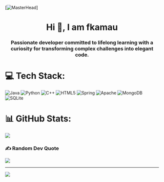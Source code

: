 [![MasterHead](https://static.wixstatic.com/media/32ba91_e60a49c85b8f42cf8c884317ffc1f08d~mv2.gif)] 

<h1 align="center">Hi 👋, I am fkamau</h1>
<h3 align="center">Passionate developer committed to lifelong learning with a curiosity for transforming complex challenges into elegant code.</h3>

# 💻 Tech Stack:
![Java](https://img.shields.io/badge/java-%23ED8B00.svg?style=plastic&logo=openjdk&logoColor=white) ![Python](https://img.shields.io/badge/python-3670A0?style=plastic&logo=python&logoColor=ffdd54) ![C++](https://img.shields.io/badge/c++-%2300599C.svg?style=plastic&logo=c%2B%2B&logoColor=white) ![HTML5](https://img.shields.io/badge/html5-%23E34F26.svg?style=plastic&logo=html5&logoColor=white) ![Spring](https://img.shields.io/badge/spring-%236DB33F.svg?style=plastic&logo=spring&logoColor=white) ![Apache](https://img.shields.io/badge/apache-%23D42029.svg?style=plastic&logo=apache&logoColor=white) ![MongoDB](https://img.shields.io/badge/MongoDB-%234ea94b.svg?style=plastic&logo=mongodb&logoColor=white) ![SQLite](https://img.shields.io/badge/sqlite-%2307405e.svg?style=plastic&logo=sqlite&logoColor=white)
# 📊 GitHub Stats:
![](https://github-readme-stats.vercel.app/api?username=fkamau1&theme=dark&hide_border=true&include_all_commits=true&count_private=true)<br/>
<!--![](https://github-readme-streak-stats.herokuapp.com/?user=fkamau1&theme=dark&hide_border=true)<br/> -->
<!--![](https://github-readme-stats.vercel.app/api/top-langs/?username=fkamau1&theme=dark&hide_border=true&include_all_commits=true&count_private=true&layout=compact) -->

### ✍️ Random Dev Quote
![](https://quotes-github-readme.vercel.app/api?type=horizontal&theme=radical)

---
[![](https://visitcount.itsvg.in/api?id=fkamau1&icon=0&color=0)](https://visitcount.itsvg.in)
